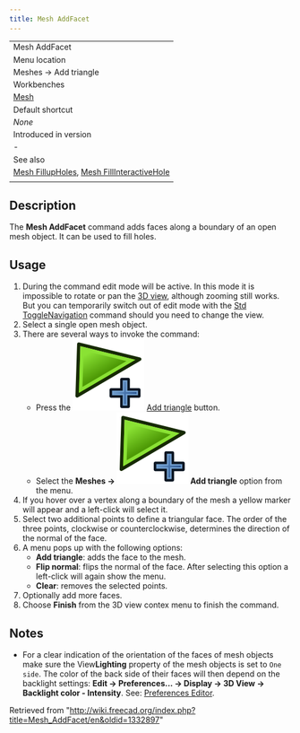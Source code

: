 ```yaml
---
title: Mesh AddFacet
---
```


|                                                                                                                                            |
| ------------------------------------------------------------------------------------------------------------------------------------------ |
| Mesh AddFacet                                                                                                                              |
| Menu location                                                                                                                              |
| Meshes → Add triangle                                                                                                                      |
| Workbenches                                                                                                                                |
| [Mesh](/Mesh_Workbench "Mesh Workbench")                                                                                                   |
| Default shortcut                                                                                                                           |
| _None_                                                                                                                                     |
| Introduced in version                                                                                                                      |
| -                                                                                                                                          |
| See also                                                                                                                                   |
| [Mesh FillupHoles](/Mesh_FillupHoles "Mesh FillupHoles"), [Mesh FillInteractiveHole](/Mesh_FillInteractiveHole "Mesh FillInteractiveHole") |
|                                                                                                                                            |

## Description

The **Mesh AddFacet** command adds faces along a boundary of an open mesh object. It can be used to fill holes.

## Usage

1. During the command edit mode will be active. In this mode it is impossible to rotate or pan the [3D view](/3D_view "3D view"), although zooming still works. But you can temporarily switch out of edit mode with the [Std ToggleNavigation](/Std_ToggleNavigation "Std ToggleNavigation") command should you need to change the view.
2. Select a single open mesh object.
3. There are several ways to invoke the command:
   - Press the ![](/src/assets/images/Mesh_AddFacet.svg) [Add triangle](/Mesh_AddFacet "Mesh AddFacet") button.
   - Select the **Meshes → ![](/src/assets/images/Mesh_AddFacet.svg) Add triangle** option from the menu.
4. If you hover over a vertex along a boundary of the mesh a yellow marker will appear and a left-click will select it.
5. Select two additional points to define a triangular face. The order of the three points, clockwise or counterclockwise, determines the direction of the normal of the face.
6. A menu pops up with the following options:
   - **Add triangle**: adds the face to the mesh.
   - **Flip normal**: flips the normal of the face. After selecting this option a left-click will again show the menu.
   - **Clear**: removes the selected points.
7. Optionally add more faces.
8. Choose **Finish** from the 3D view contex menu to finish the command.

## Notes

- For a clear indication of the orientation of the faces of mesh objects make sure the View**Lighting** property of the mesh objects is set to `One side`. The color of the back side of their faces will then depend on the backlight settings: **Edit → Preferences... → Display → 3D View → Backlight color - Intensity**. See: [Preferences Editor](/Preferences_Editor#3D_View "Preferences Editor").

Retrieved from "<http://wiki.freecad.org/index.php?title=Mesh_AddFacet/en&oldid=1332897>"
